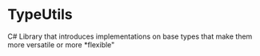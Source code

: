 # TypeUtils
C# Library that introduces implementations on base types that make them more versatile or more *flexible"

